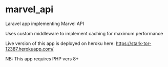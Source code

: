 # marvel_api 

Laravel app implementing Marvel API

Uses custom middleware to implement caching for maximum performance

Live version of this app is deployed on heroku here: https://stark-tor-12387.herokuapp.com/

NB: This app requires PHP vers 8+
 
